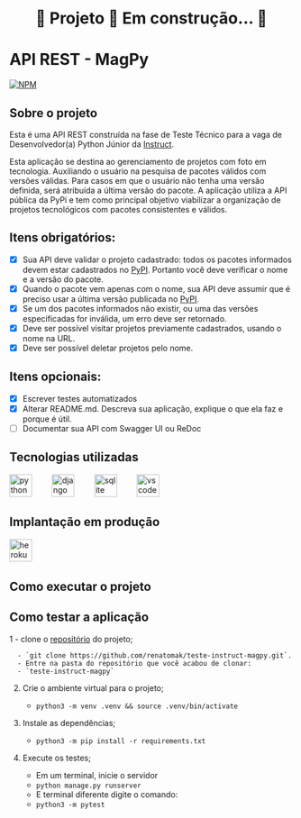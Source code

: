 <h1 align="center"> 
	🚧  Projeto 🚀 Em construção...  🚧
</h1>

# API REST - MagPy

[![NPM](https://img.shields.io/npm/l/react)](https://github.com/renatomak/teste-instruct-magpy/blob/main/LICENSE)

## Sobre o projeto

Esta é uma API REST construída na fase de Teste Técnico para a vaga de Desenvolvedor(a) Python Júnior da [Instruct](https://instruct.com.br/).

Esta aplicação se destina ao gerenciamento de projetos com foto em tecnologia. Auxiliando o usuário na pesquisa de pacotes válidos com versões válidas. Para casos em que o usuário não tenha uma versão definida, será atribuída a última versão do pacote.
A aplicação utiliza a API pública da PyPi e tem como principal objetivo viabilizar a organização de projetos tecnológicos com pacotes consistentes e válidos.

## Itens obrigatórios:

- [x] Sua API deve validar o projeto cadastrado: todos os pacotes informados devem
      estar cadastrados no [PyPI](https://pypi.org/). Portanto você deve verificar o
      nome e a versão do pacote.
- [x] Quando o pacote vem apenas com o nome, sua API deve assumir que é preciso usar
      a última versão publicada no [PyPI](https://pypi.org/).
- [x] Se um dos pacotes informados não existir, ou uma das versões especificadas for inválida, um erro deve ser retornado.
- [x] Deve ser possível visitar projetos previamente cadastrados, usando o nome na URL.
- [x] Deve ser possível deletar projetos pelo nome.

## Itens opcionais:

- [x] Escrever testes automatizados
- [x] Alterar README.md. Descreva sua aplicação, explique o que ela faz e porque é útil.
- [ ] Documentar sua API com Swagger UI ou ReDoc

## Tecnologias utilizadas

<img src="https://cdn.icon-icons.com/icons2/112/PNG/512/python_18894.png" alt="python" width="40" height="40" style="max-width:100%;" /> &nbsp; &nbsp; &nbsp; &nbsp;
<img src="https://cdn.icon-icons.com/icons2/2107/PNG/512/file_type_django_icon_130645.png" alt="django" width="40" height="40" style="max-width:100%;" /> &nbsp; &nbsp; &nbsp; &nbsp;
<img src="https://cdn.icon-icons.com/icons2/2107/PNG/512/file_type_sqlite_icon_130153.png" alt="sqlite" width="40" height="40" style="max-width:100%;" /> &nbsp; &nbsp; &nbsp; &nbsp;
<img src="https://cdn.icon-icons.com/icons2/2107/PNG/512/file_type_vscode_icon_130084.png" alt="vscode" width="40" height="40" style="max-width:100%;" /> &nbsp; &nbsp; &nbsp; &nbsp;

## Implantação em produção

<img src="https://cdn.icon-icons.com/icons2/2415/PNG/512/heroku_plain_wordmark_logo_icon_146480.png" alt="heroku" width="40" height="40" style="max-width:100%;" /> &nbsp; &nbsp; &nbsp; &nbsp;

## Como executar o projeto

## Como testar a aplicação

1 - clone o [repositório](https://github.com/renatomak/teste-instruct-magpy) do projeto;

      - `git clone https://github.com/renatomak/teste-instruct-magpy.git`.
      - Entre na pasta do repositório que você acabou de clonar:
      - `teste-instruct-magpy`

2. Crie o ambiente virtual para o projeto;

   - `python3 -m venv .venv && source .venv/bin/activate`

3. Instale as dependências;

   - `python3 -m pip install -r requirements.txt`

4. Execute os testes;

   - Em um terminal, inicie o servidor
   - `python manage.py runserver`
   - E terminal diferente digite o comando:
   - `python3 -m pytest`

